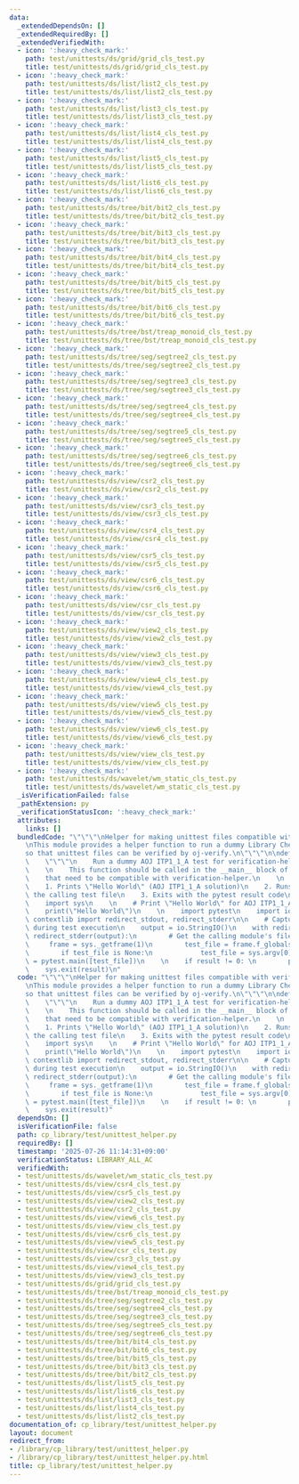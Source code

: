```yaml
---
data:
  _extendedDependsOn: []
  _extendedRequiredBy: []
  _extendedVerifiedWith:
  - icon: ':heavy_check_mark:'
    path: test/unittests/ds/grid/grid_cls_test.py
    title: test/unittests/ds/grid/grid_cls_test.py
  - icon: ':heavy_check_mark:'
    path: test/unittests/ds/list/list2_cls_test.py
    title: test/unittests/ds/list/list2_cls_test.py
  - icon: ':heavy_check_mark:'
    path: test/unittests/ds/list/list3_cls_test.py
    title: test/unittests/ds/list/list3_cls_test.py
  - icon: ':heavy_check_mark:'
    path: test/unittests/ds/list/list4_cls_test.py
    title: test/unittests/ds/list/list4_cls_test.py
  - icon: ':heavy_check_mark:'
    path: test/unittests/ds/list/list5_cls_test.py
    title: test/unittests/ds/list/list5_cls_test.py
  - icon: ':heavy_check_mark:'
    path: test/unittests/ds/list/list6_cls_test.py
    title: test/unittests/ds/list/list6_cls_test.py
  - icon: ':heavy_check_mark:'
    path: test/unittests/ds/tree/bit/bit2_cls_test.py
    title: test/unittests/ds/tree/bit/bit2_cls_test.py
  - icon: ':heavy_check_mark:'
    path: test/unittests/ds/tree/bit/bit3_cls_test.py
    title: test/unittests/ds/tree/bit/bit3_cls_test.py
  - icon: ':heavy_check_mark:'
    path: test/unittests/ds/tree/bit/bit4_cls_test.py
    title: test/unittests/ds/tree/bit/bit4_cls_test.py
  - icon: ':heavy_check_mark:'
    path: test/unittests/ds/tree/bit/bit5_cls_test.py
    title: test/unittests/ds/tree/bit/bit5_cls_test.py
  - icon: ':heavy_check_mark:'
    path: test/unittests/ds/tree/bit/bit6_cls_test.py
    title: test/unittests/ds/tree/bit/bit6_cls_test.py
  - icon: ':heavy_check_mark:'
    path: test/unittests/ds/tree/bst/treap_monoid_cls_test.py
    title: test/unittests/ds/tree/bst/treap_monoid_cls_test.py
  - icon: ':heavy_check_mark:'
    path: test/unittests/ds/tree/seg/segtree2_cls_test.py
    title: test/unittests/ds/tree/seg/segtree2_cls_test.py
  - icon: ':heavy_check_mark:'
    path: test/unittests/ds/tree/seg/segtree3_cls_test.py
    title: test/unittests/ds/tree/seg/segtree3_cls_test.py
  - icon: ':heavy_check_mark:'
    path: test/unittests/ds/tree/seg/segtree4_cls_test.py
    title: test/unittests/ds/tree/seg/segtree4_cls_test.py
  - icon: ':heavy_check_mark:'
    path: test/unittests/ds/tree/seg/segtree5_cls_test.py
    title: test/unittests/ds/tree/seg/segtree5_cls_test.py
  - icon: ':heavy_check_mark:'
    path: test/unittests/ds/tree/seg/segtree6_cls_test.py
    title: test/unittests/ds/tree/seg/segtree6_cls_test.py
  - icon: ':heavy_check_mark:'
    path: test/unittests/ds/view/csr2_cls_test.py
    title: test/unittests/ds/view/csr2_cls_test.py
  - icon: ':heavy_check_mark:'
    path: test/unittests/ds/view/csr3_cls_test.py
    title: test/unittests/ds/view/csr3_cls_test.py
  - icon: ':heavy_check_mark:'
    path: test/unittests/ds/view/csr4_cls_test.py
    title: test/unittests/ds/view/csr4_cls_test.py
  - icon: ':heavy_check_mark:'
    path: test/unittests/ds/view/csr5_cls_test.py
    title: test/unittests/ds/view/csr5_cls_test.py
  - icon: ':heavy_check_mark:'
    path: test/unittests/ds/view/csr6_cls_test.py
    title: test/unittests/ds/view/csr6_cls_test.py
  - icon: ':heavy_check_mark:'
    path: test/unittests/ds/view/csr_cls_test.py
    title: test/unittests/ds/view/csr_cls_test.py
  - icon: ':heavy_check_mark:'
    path: test/unittests/ds/view/view2_cls_test.py
    title: test/unittests/ds/view/view2_cls_test.py
  - icon: ':heavy_check_mark:'
    path: test/unittests/ds/view/view3_cls_test.py
    title: test/unittests/ds/view/view3_cls_test.py
  - icon: ':heavy_check_mark:'
    path: test/unittests/ds/view/view4_cls_test.py
    title: test/unittests/ds/view/view4_cls_test.py
  - icon: ':heavy_check_mark:'
    path: test/unittests/ds/view/view5_cls_test.py
    title: test/unittests/ds/view/view5_cls_test.py
  - icon: ':heavy_check_mark:'
    path: test/unittests/ds/view/view6_cls_test.py
    title: test/unittests/ds/view/view6_cls_test.py
  - icon: ':heavy_check_mark:'
    path: test/unittests/ds/view/view_cls_test.py
    title: test/unittests/ds/view/view_cls_test.py
  - icon: ':heavy_check_mark:'
    path: test/unittests/ds/wavelet/wm_static_cls_test.py
    title: test/unittests/ds/wavelet/wm_static_cls_test.py
  _isVerificationFailed: false
  _pathExtension: py
  _verificationStatusIcon: ':heavy_check_mark:'
  attributes:
    links: []
  bundledCode: "\"\"\"\nHelper for making unittest files compatible with verification-helper.\n\
    \nThis module provides a helper function to run a dummy Library Checker test\n\
    so that unittest files can be verified by oj-verify.\n\"\"\"\n\ndef run_verification_helper_unittest():\n\
    \    \"\"\"\n    Run a dummy AOJ ITP1_1_A test for verification-helper compatibility.\n\
    \    \n    This function should be called in the __main__ block of unittest files\n\
    \    that need to be compatible with verification-helper.\n    \n    The function:\n\
    \    1. Prints \"Hello World\" (AOJ ITP1_1_A solution)\n    2. Runs pytest for\
    \ the calling test file\n    3. Exits with the pytest result code\n    \"\"\"\n\
    \    import sys\n    \n    # Print \"Hello World\" for AOJ ITP1_1_A problem\n\
    \    print(\"Hello World\")\n    \n    import pytest\n    import io\n    from\
    \ contextlib import redirect_stdout, redirect_stderr\n\n    # Capture all output\
    \ during test execution\n    output = io.StringIO()\n    with redirect_stdout(output),\
    \ redirect_stderr(output):\n        # Get the calling module's file path\n   \
    \     frame = sys._getframe(1)\n        test_file = frame.f_globals.get('__file__')\n\
    \        if test_file is None:\n            test_file = sys.argv[0]\n        result\
    \ = pytest.main([test_file])\n    \n    if result != 0: \n        print(output.getvalue())\n\
    \    sys.exit(result)\n"
  code: "\"\"\"\nHelper for making unittest files compatible with verification-helper.\n\
    \nThis module provides a helper function to run a dummy Library Checker test\n\
    so that unittest files can be verified by oj-verify.\n\"\"\"\n\ndef run_verification_helper_unittest():\n\
    \    \"\"\"\n    Run a dummy AOJ ITP1_1_A test for verification-helper compatibility.\n\
    \    \n    This function should be called in the __main__ block of unittest files\n\
    \    that need to be compatible with verification-helper.\n    \n    The function:\n\
    \    1. Prints \"Hello World\" (AOJ ITP1_1_A solution)\n    2. Runs pytest for\
    \ the calling test file\n    3. Exits with the pytest result code\n    \"\"\"\n\
    \    import sys\n    \n    # Print \"Hello World\" for AOJ ITP1_1_A problem\n\
    \    print(\"Hello World\")\n    \n    import pytest\n    import io\n    from\
    \ contextlib import redirect_stdout, redirect_stderr\n\n    # Capture all output\
    \ during test execution\n    output = io.StringIO()\n    with redirect_stdout(output),\
    \ redirect_stderr(output):\n        # Get the calling module's file path\n   \
    \     frame = sys._getframe(1)\n        test_file = frame.f_globals.get('__file__')\n\
    \        if test_file is None:\n            test_file = sys.argv[0]\n        result\
    \ = pytest.main([test_file])\n    \n    if result != 0: \n        print(output.getvalue())\n\
    \    sys.exit(result)"
  dependsOn: []
  isVerificationFile: false
  path: cp_library/test/unittest_helper.py
  requiredBy: []
  timestamp: '2025-07-26 11:14:31+09:00'
  verificationStatus: LIBRARY_ALL_AC
  verifiedWith:
  - test/unittests/ds/wavelet/wm_static_cls_test.py
  - test/unittests/ds/view/csr4_cls_test.py
  - test/unittests/ds/view/csr5_cls_test.py
  - test/unittests/ds/view/view2_cls_test.py
  - test/unittests/ds/view/csr2_cls_test.py
  - test/unittests/ds/view/view6_cls_test.py
  - test/unittests/ds/view/view_cls_test.py
  - test/unittests/ds/view/csr6_cls_test.py
  - test/unittests/ds/view/view5_cls_test.py
  - test/unittests/ds/view/csr_cls_test.py
  - test/unittests/ds/view/csr3_cls_test.py
  - test/unittests/ds/view/view4_cls_test.py
  - test/unittests/ds/view/view3_cls_test.py
  - test/unittests/ds/grid/grid_cls_test.py
  - test/unittests/ds/tree/bst/treap_monoid_cls_test.py
  - test/unittests/ds/tree/seg/segtree2_cls_test.py
  - test/unittests/ds/tree/seg/segtree4_cls_test.py
  - test/unittests/ds/tree/seg/segtree3_cls_test.py
  - test/unittests/ds/tree/seg/segtree5_cls_test.py
  - test/unittests/ds/tree/seg/segtree6_cls_test.py
  - test/unittests/ds/tree/bit/bit4_cls_test.py
  - test/unittests/ds/tree/bit/bit6_cls_test.py
  - test/unittests/ds/tree/bit/bit5_cls_test.py
  - test/unittests/ds/tree/bit/bit3_cls_test.py
  - test/unittests/ds/tree/bit/bit2_cls_test.py
  - test/unittests/ds/list/list5_cls_test.py
  - test/unittests/ds/list/list6_cls_test.py
  - test/unittests/ds/list/list3_cls_test.py
  - test/unittests/ds/list/list4_cls_test.py
  - test/unittests/ds/list/list2_cls_test.py
documentation_of: cp_library/test/unittest_helper.py
layout: document
redirect_from:
- /library/cp_library/test/unittest_helper.py
- /library/cp_library/test/unittest_helper.py.html
title: cp_library/test/unittest_helper.py
---
```

